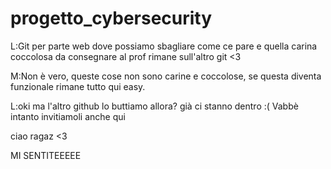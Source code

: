 # progetto_cybersecurity 
 
 L:Git per parte web dove possiamo sbagliare come ce pare e quella carina coccolosa da consegnare al prof rimane sull'altro git <3
 
 
 M:Non è vero, queste cose non sono carine e coccolose, se questa diventa funzionale rimane tutto qui easy.
 
 L:oki ma l'altro github lo buttiamo allora? già ci stanno dentro :( Vabbè intanto invitiamoli anche qui
 
ciao ragaz <3

MI SENTITEEEEE
